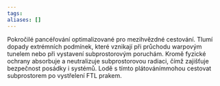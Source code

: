 ```yaml
---
tags: 
aliases: []
---
```

Pokročilé pancéřování optimalizované pro mezihvězdné cestování. Tlumí dopady extrémních podmínek, které vznikají při průchodu warpovým tunelem nebo při vystavení subprostorovým poruchám. Kromě fyzické ochrany absorbuje a neutralizuje subprostorovou radiaci, čímž zajišťuje bezpečnost posádky i systémů. Lodě s tímto plátovánímmohou cestovat subprostorem po vystřelení FTL prakem.